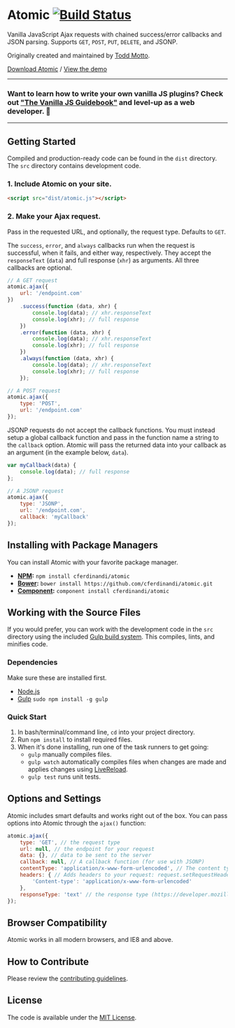 # Atomic [![Build Status](https://travis-ci.org/cferdinandi/atomic.svg)](https://travis-ci.org/cferdinandi/atomic)

Vanilla JavaScript Ajax requests with chained success/error callbacks and JSON parsing. Supports `GET`, `POST`, `PUT`, `DELETE`, and JSONP.

Originally created and maintained by [Todd Motto](https://toddmotto.com).

[Download Atomic](https://github.com/cferdinandi/atomic/archive/master.zip) / [View the demo](http://cferdinandi.github.io/atomic/)


<hr>

### Want to learn how to write your own vanilla JS plugins? Check out ["The Vanilla JS Guidebook"](https://gomakethings.com/vanilla-js-guidebook/) and level-up as a web developer. 🚀

<hr>



## Getting Started

Compiled and production-ready code can be found in the `dist` directory. The `src` directory contains development code.

### 1. Include Atomic on your site.

```html
<script src="dist/atomic.js"></script>
```

### 2. Make your Ajax request.

Pass in the requested URL, and optionally, the request type. Defaults to `GET`.

The `success`, `error`, and `always` callbacks run when the request is successful, when it fails, and either way, respectively. They accept the `responseText` (`data`) and full response (`xhr`) as arguments. All three callbacks are optional.

```js
// A GET request
atomic.ajax({
	url: '/endpoint.com'
})
	.success(function (data, xhr) {
		console.log(data); // xhr.responseText
		console.log(xhr); // full response
	})
	.error(function (data, xhr) {
		console.log(data); // xhr.responseText
		console.log(xhr); // full response
	})
	.always(function (data, xhr) {
		console.log(data); // xhr.responseText
		console.log(xhr); // full response
	});

// A POST request
atomic.ajax({
	type: 'POST',
	url: '/endpoint.com'
});
```

JSONP requests do not accept the callback functions. You must instead setup a global callback function and pass in the function name a string to the `callback` option. Atomic will pass the returned data into your callback as an argument (in the example below, `data`).

```js
var myCallback(data) {
	console.log(data); // full response
};

// A JSONP request
atomic.ajax({
	type: 'JSONP',
	url: '/endpoint.com',
	callback: 'myCallback'
});
```



## Installing with Package Managers

You can install Atomic with your favorite package manager.

- **[NPM](https://www.npmjs.org/):** `npm install cferdinandi/atomic`
- **[Bower](http://bower.io/):** `bower install https://github.com/cferdinandi/atomic.git`
- **[Component](http://component.io/):** `component install cferdinandi/atomic`



## Working with the Source Files

If you would prefer, you can work with the development code in the `src` directory using the included [Gulp build system](http://gulpjs.com/). This compiles, lints, and minifies code.

### Dependencies
Make sure these are installed first.

- [Node.js](http://nodejs.org)
- [Gulp](http://gulpjs.com) `sudo npm install -g gulp`

### Quick Start

1. In bash/terminal/command line, `cd` into your project directory.
2. Run `npm install` to install required files.
3. When it's done installing, run one of the task runners to get going:
	- `gulp` manually compiles files.
	- `gulp watch` automatically compiles files when changes are made and applies changes using [LiveReload](http://livereload.com/).
	- `gulp test` runs unit tests.



## Options and Settings

Atomic includes smart defaults and works right out of the box. You can pass options into Atomic through the `ajax()` function:

```js
atomic.ajax({
	type: 'GET', // the request type
	url: null, // the endpoint for your request
	data: {}, // data to be sent to the server
	callback: null, // A callback function (for use with JSONP)
	contentType: 'application/x-www-form-urlencoded', // The content type
	headers: { // Adds headers to your request: request.setRequestHeader(key, value)
		'Content-type': 'application/x-www-form-urlencoded'
	},
	responseType: 'text' // the response type (https://developer.mozilla.org/en-US/docs/Web/API/XMLHttpRequest/responseType)
});
```


## Browser Compatibility

Atomic works in all modern browsers, and IE8 and above.



## How to Contribute

Please review the  [contributing guidelines](CONTRIBUTING.md).



## License

The code is available under the [MIT License](LICENSE.md).
